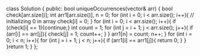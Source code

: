 <!-- # LeetCode-1207-code
LeetCode 1207 easy code in c++ -->
class Solution {
public:
    bool uniqueOccurrences(vector<int>& arr) {
        bool check[arr.size()];
    int arr1[arr.size()], n = 0;
    for (int i = 0; i < arr.size(); i++){ // initializing 0 in array
        check[i] = 0;
    }
    for (int i = 0; i < arr.size(); i++){
        if (check[i] == 1){continue;}
        int count = 1;
        for (int j = i + 1; j < arr.size(); j++){
            if (arr[i] == arr[j]){
                check[j] = 1;
                count++;
            }
        }
        arr1[n] = count;
        n++;
    }
    for (int i = 0; i < n; i++){
        for (int j = i + 1; j < n; j++){
            if (arr1[i] == arr1[j]){
                return 0;
            }
        }
    }return 1;
    }
};
